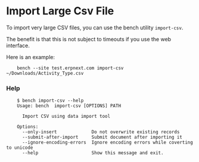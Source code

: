 # Import Large Csv File

To import very large CSV files, you can use the bench utility `import-csv`.

The benefit is that this is not subject to timeouts if you use the web interface.

Here is an example:


```
	bench --site test.erpnext.com import-csv ~/Downloads/Activity_Type.csv
```

### Help


```
	$ bench import-csv --help
	Usage: bench  import-csv [OPTIONS] PATH
	
	  Import CSV using data import tool
```


```
	Options:
	  --only-insert             Do not overwrite existing records
	  --submit-after-import     Submit document after importing it
	  --ignore-encoding-errors  Ignore encoding errors while coverting to unicode
	  --help                    Show this message and exit.
```


<!-- markdown -->